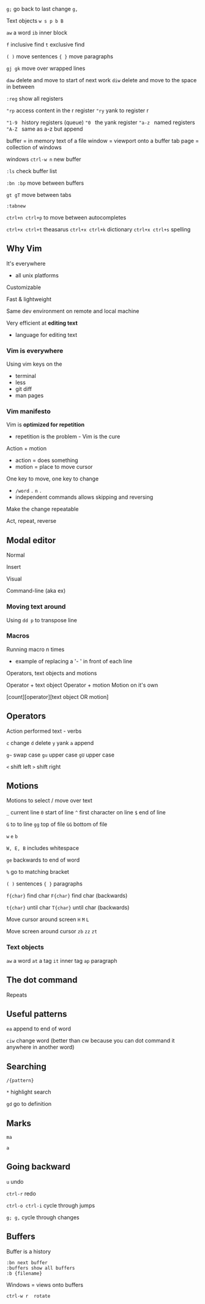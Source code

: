 
`g;` go back to last change `g,`

Text objects ` w s p b B `

`aw` a word
`ib` inner block

`f` inclusive find
`t` exclusive find

` ( ) ` move sentences
` { } ` move paragraphs

`gj gk` move over wrapped lines

`daw` delete and move to start of next work
`diw` delete and move to the space in between

`:reg` show all registers

`"rp` access content in the r register
`"ry` yank to register r

`"1-9 ` history registers (queue)
`"0 ` the yank register
`"a-z ` named registers
`"A-Z ` same as a-z but append

buffer = in memory text of a file
window = viewport onto a buffer
tab page = collection of windows

windows
` ctrl-w n ` new buffer

`:ls` check buffer list

`:bn :bp` move between buffers

`gt gT` move between tabs

`:tabnew`

`ctrl+n ctrl+p` to move between autocompletes

`ctrl+x ctrl+t` theasarus
`ctrl+x ctrl+k` dictionary
`ctrl+x ctrl+s` spelling


## Why Vim

It's everywhere
- all unix platforms

Customizable

Fast & lightweight

Same dev environment on remote and local machine

Very efficient at **editing text**
- language for editing text

### Vim is everywhere

Using vim keys on the 
- terminal
- less
- git diff
- man pages

### Vim manifesto

Vim is **optimized for repetition**
- repetition is the problem - Vim is the cure

Action + motion
- action = does something
- motion = place to move cursor

One key to move, one key to change
- `/word` `.` `n` `.`
- independent commands allows skipping and reversing

Make the change repeatable

Act, repeat, reverse

## Modal editor

Normal

Insert

Visual

Command-line (aka ex)

### Moving text around

Using `dd p` to transpose line

### Macros

Running macro n times
- example of replacing a '- ' in front of each line

Operators, text objects and motions

Operator + text object
Operator + motion
Motion on it's own

[count][operator][text object OR motion]

## Operators

Action performed text - verbs

`c` change
`d` delete
`y` yank
`a` append

`g~` swap case
`gu` upper case
`gU` upper case

`<` shift left
`>` shift right

## Motions

Motions to select / move over text

`_` current line
`0` start of line
`^` first character on line
`$` end of line

`G` to to line
`gg` top of file
`GG` bottom of file

`w`
`e`
`b`

`W, E, B` includes whitespace

`ge` backwards to end of word

`%` go to matching bracket

`( )` sentences
`{ }` paragraphs

`f{char}` find char
`F{char}` find char (backwards)

`t{char}` until char
`T{char}` until char (backwards)

Move cursor around screen
`H`
`M`
`L`

Move screen around cursor
`zb` 
`zz` 
`zt` 

### Text objects

`aw` a word
`at` a tag
`it` inner tag
`ap` paragraph

## The dot command

Repeats

## Useful patterns

`ea` append to end of word

`ciw` change word (better than cw because you can dot command it anywhere in another word)

## Searching

`/{pattern}`

`*` highlight search

`gd` go to definition

## Marks

`ma`

`a`

## Going backward

`u` undo

`ctrl-r` redo

`ctrl-o ctrl-i` cycle through jumps

`g; g,` cycle through changes

## Buffers

Buffer is a history

```
:bn next buffer
:buffers show all buffers
:b {filename}
```

Windows = views onto buffers

```
ctrl-w r  rotate
```
